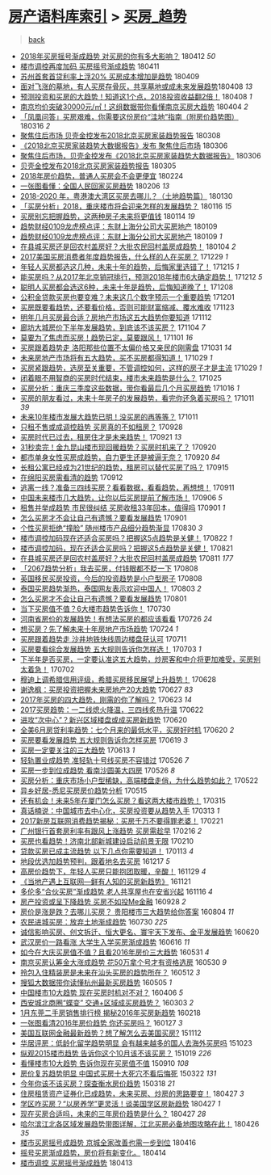 [房产语料库索引](../../README.md)  > [买房_趋势](买房_趋势.md)
====
> [back](../README.md)

- [2018年买房摇号渐成趋势 对买房的你有多大影响？](http://jkwz.applinzi.com/ittc/7091130730623271952.html#2018%E5%B9%B4%E4%B9%B0%E6%88%BF%E6%91%87%E5%8F%B7%E6%B8%90%E6%88%90%E8%B6%8B%E5%8A%BF+%E5%AF%B9%E4%B9%B0%E6%88%BF%E7%9A%84%E4%BD%A0%E6%9C%89%E5%A4%9A%E5%A4%A7%E5%BD%B1%E5%93%8D%EF%BC%9F) 180412 *50* 
- [楼市调控再度加码  买房摇号渐成趋势](http://jkwz.applinzi.com/ittc/7090502548240991243.html#%E6%A5%BC%E5%B8%82%E8%B0%83%E6%8E%A7%E5%86%8D%E5%BA%A6%E5%8A%A0%E7%A0%81++%E4%B9%B0%E6%88%BF%E6%91%87%E5%8F%B7%E6%B8%90%E6%88%90%E8%B6%8B%E5%8A%BF) 180411  
- [苏州首套首贷利率上浮20% 买房成本增加是趋势](http://jkwz.applinzi.com/ittc/7089998644868809734.html#%E8%8B%8F%E5%B7%9E%E9%A6%96%E5%A5%97%E9%A6%96%E8%B4%B7%E5%88%A9%E7%8E%87%E4%B8%8A%E6%B5%AE20%25+%E4%B9%B0%E6%88%BF%E6%88%90%E6%9C%AC%E5%A2%9E%E5%8A%A0%E6%98%AF%E8%B6%8B%E5%8A%BF) 180409  
- [面对飞涨的墓地，有人买房存骨灰，共享墓地或成未来发展趋势​](http://jkwz.applinzi.com/ittc/7089750473764766726.html#%E9%9D%A2%E5%AF%B9%E9%A3%9E%E6%B6%A8%E7%9A%84%E5%A2%93%E5%9C%B0%EF%BC%8C%E6%9C%89%E4%BA%BA%E4%B9%B0%E6%88%BF%E5%AD%98%E9%AA%A8%E7%81%B0%EF%BC%8C%E5%85%B1%E4%BA%AB%E5%A2%93%E5%9C%B0%E6%88%96%E6%88%90%E6%9C%AA%E6%9D%A5%E5%8F%91%E5%B1%95%E8%B6%8B%E5%8A%BF%E2%80%8B) 180408 *13* 
- [预测投资和买房的大趋势！知道这1个点，2018投资收益翻2倍！](http://jkwz.applinzi.com/ittc/7089556448600392721.html#%E9%A2%84%E6%B5%8B%E6%8A%95%E8%B5%84%E5%92%8C%E4%B9%B0%E6%88%BF%E7%9A%84%E5%A4%A7%E8%B6%8B%E5%8A%BF%EF%BC%81%E7%9F%A5%E9%81%93%E8%BF%991%E4%B8%AA%E7%82%B9%EF%BC%8C2018%E6%8A%95%E8%B5%84%E6%94%B6%E7%9B%8A%E7%BF%BB2%E5%80%8D%EF%BC%81) 180408 *1* 
- [南京均价突破30000元/㎡！这组数据带你看懂南京买房大趋势](http://jkwz.applinzi.com/ittc/7088124303432483857.html#%E5%8D%97%E4%BA%AC%E5%9D%87%E4%BB%B7%E7%AA%81%E7%A0%B430000%E5%85%83%2F%E3%8E%A1%EF%BC%81%E8%BF%99%E7%BB%84%E6%95%B0%E6%8D%AE%E5%B8%A6%E4%BD%A0%E7%9C%8B%E6%87%82%E5%8D%97%E4%BA%AC%E4%B9%B0%E6%88%BF%E5%A4%A7%E8%B6%8B%E5%8A%BF) 180404 *2* 
- [「凤凰问答」买房艰难，你需要这份房价“洼地”指南（附房价趋势图）](http://jkwz.applinzi.com/ittc/7081155987409208336.html#%E3%80%8C%E5%87%A4%E5%87%B0%E9%97%AE%E7%AD%94%E3%80%8D%E4%B9%B0%E6%88%BF%E8%89%B0%E9%9A%BE%EF%BC%8C%E4%BD%A0%E9%9C%80%E8%A6%81%E8%BF%99%E4%BB%BD%E6%88%BF%E4%BB%B7%E2%80%9C%E6%B4%BC%E5%9C%B0%E2%80%9D%E6%8C%87%E5%8D%97%EF%BC%88%E9%99%84%E6%88%BF%E4%BB%B7%E8%B6%8B%E5%8A%BF%E5%9B%BE%EF%BC%89) 180316 *2* 
- [聚焦住后市场 贝壳金控发布2018北京买房家装趋势报告](http://jkwz.applinzi.com/ittc/7078164174960329735.html#%E8%81%9A%E7%84%A6%E4%BD%8F%E5%90%8E%E5%B8%82%E5%9C%BA+%E8%B4%9D%E5%A3%B3%E9%87%91%E6%8E%A7%E5%8F%91%E5%B8%832018%E5%8C%97%E4%BA%AC%E4%B9%B0%E6%88%BF%E5%AE%B6%E8%A3%85%E8%B6%8B%E5%8A%BF%E6%8A%A5%E5%91%8A) 180308  
- [《2018北京买房家装趋势大数据报告》发布 聚焦住后市场](http://jkwz.applinzi.com/ittc/7077419083631166474.html#%E3%80%8A2018%E5%8C%97%E4%BA%AC%E4%B9%B0%E6%88%BF%E5%AE%B6%E8%A3%85%E8%B6%8B%E5%8A%BF%E5%A4%A7%E6%95%B0%E6%8D%AE%E6%8A%A5%E5%91%8A%E3%80%8B%E5%8F%91%E5%B8%83+%E8%81%9A%E7%84%A6%E4%BD%8F%E5%90%8E%E5%B8%82%E5%9C%BA) 180306  
- [聚焦住后市场，贝壳金控发布《2018北京买房家装趋势大数据报告》](http://jkwz.applinzi.com/ittc/7077337062489719818.html#%E8%81%9A%E7%84%A6%E4%BD%8F%E5%90%8E%E5%B8%82%E5%9C%BA%EF%BC%8C%E8%B4%9D%E5%A3%B3%E9%87%91%E6%8E%A7%E5%8F%91%E5%B8%83%E3%80%8A2018%E5%8C%97%E4%BA%AC%E4%B9%B0%E6%88%BF%E5%AE%B6%E8%A3%85%E8%B6%8B%E5%8A%BF%E5%A4%A7%E6%95%B0%E6%8D%AE%E6%8A%A5%E5%91%8A%E3%80%8B) 180306  
- [贝壳金控发布2018北京买房家装趋势报告](http://jkwz.applinzi.com/ittc/7077084030581605386.html#%E8%B4%9D%E5%A3%B3%E9%87%91%E6%8E%A7%E5%8F%91%E5%B8%832018%E5%8C%97%E4%BA%AC%E4%B9%B0%E6%88%BF%E5%AE%B6%E8%A3%85%E8%B6%8B%E5%8A%BF%E6%8A%A5%E5%91%8A) 180305  
- [2018年房价趋势，普通人买房会不会更便宜](http://jkwz.applinzi.com/ittc/7073731609201476619.html#2018%E5%B9%B4%E6%88%BF%E4%BB%B7%E8%B6%8B%E5%8A%BF%EF%BC%8C%E6%99%AE%E9%80%9A%E4%BA%BA%E4%B9%B0%E6%88%BF%E4%BC%9A%E4%B8%8D%E4%BC%9A%E6%9B%B4%E4%BE%BF%E5%AE%9C) 180224  
- [一张图看懂：全国人民回家买房趋势](http://jkwz.applinzi.com/ittc/7067029088768623632.html#%E4%B8%80%E5%BC%A0%E5%9B%BE%E7%9C%8B%E6%87%82%EF%BC%9A%E5%85%A8%E5%9B%BD%E4%BA%BA%E6%B0%91%E5%9B%9E%E5%AE%B6%E4%B9%B0%E6%88%BF%E8%B6%8B%E5%8A%BF) 180206 *13* 
- [2018-2020 年，粤港澳大湾区买房去哪儿？（土地趋势篇）](http://jkwz.applinzi.com/ittc/7064404705394820103.html#2018-2020+%E5%B9%B4%EF%BC%8C%E7%B2%A4%E6%B8%AF%E6%BE%B3%E5%A4%A7%E6%B9%BE%E5%8C%BA%E4%B9%B0%E6%88%BF%E5%8E%BB%E5%93%AA%E5%84%BF%EF%BC%9F%EF%BC%88%E5%9C%9F%E5%9C%B0%E8%B6%8B%E5%8A%BF%E7%AF%87%EF%BC%89) 180130  
- [「买房分析」2018，重庆楼市将会迎来怎样的发展趋势？](http://jkwz.applinzi.com/ittc/7059211251484197905.html#%E3%80%8C%E4%B9%B0%E6%88%BF%E5%88%86%E6%9E%90%E3%80%8D2018%EF%BC%8C%E9%87%8D%E5%BA%86%E6%A5%BC%E5%B8%82%E5%B0%86%E4%BC%9A%E8%BF%8E%E6%9D%A5%E6%80%8E%E6%A0%B7%E7%9A%84%E5%8F%91%E5%B1%95%E8%B6%8B%E5%8A%BF%EF%BC%9F) 180116 *15* 
- [买房别忘把握趋势，这两种房子未来将更值钱](http://jkwz.applinzi.com/ittc/7058564556589106186.html#%E4%B9%B0%E6%88%BF%E5%88%AB%E5%BF%98%E6%8A%8A%E6%8F%A1%E8%B6%8B%E5%8A%BF%EF%BC%8C%E8%BF%99%E4%B8%A4%E7%A7%8D%E6%88%BF%E5%AD%90%E6%9C%AA%E6%9D%A5%E5%B0%86%E6%9B%B4%E5%80%BC%E9%92%B1) 180114 *19* 
- [趋势财经0109龙虎榜点评：东财上海分公司大买房地产](http://jkwz.applinzi.com/ittc/7056654687988614155.html#%E8%B6%8B%E5%8A%BF%E8%B4%A2%E7%BB%8F0109%E9%BE%99%E8%99%8E%E6%A6%9C%E7%82%B9%E8%AF%84%EF%BC%9A%E4%B8%9C%E8%B4%A2%E4%B8%8A%E6%B5%B7%E5%88%86%E5%85%AC%E5%8F%B8%E5%A4%A7%E4%B9%B0%E6%88%BF%E5%9C%B0%E4%BA%A7) 180109  
- [趋势财经0109龙虎榜点评：东财上海分公司大买房地产](http://jkwz.applinzi.com/ittc/7056642552617239563.html#%E8%B6%8B%E5%8A%BF%E8%B4%A2%E7%BB%8F0109%E9%BE%99%E8%99%8E%E6%A6%9C%E7%82%B9%E8%AF%84%EF%BC%9A%E4%B8%9C%E8%B4%A2%E4%B8%8A%E6%B5%B7%E5%88%86%E5%85%AC%E5%8F%B8%E5%A4%A7%E4%B9%B0%E6%88%BF%E5%9C%B0%E4%BA%A7) 180109 *1* 
- [在县城买房还是回农村盖房好？大批农民回村盖房成趋势！](http://jkwz.applinzi.com/ittc/7054738170329957383.html#%E5%9C%A8%E5%8E%BF%E5%9F%8E%E4%B9%B0%E6%88%BF%E8%BF%98%E6%98%AF%E5%9B%9E%E5%86%9C%E6%9D%91%E7%9B%96%E6%88%BF%E5%A5%BD%EF%BC%9F%E5%A4%A7%E6%89%B9%E5%86%9C%E6%B0%91%E5%9B%9E%E6%9D%91%E7%9B%96%E6%88%BF%E6%88%90%E8%B6%8B%E5%8A%BF%EF%BC%81) 180104 *2* 
- [2017美国买房消费者年度趋势报告，什么样的人在买房？](http://jkwz.applinzi.com/ittc/7052520755995083792.html#2017%E7%BE%8E%E5%9B%BD%E4%B9%B0%E6%88%BF%E6%B6%88%E8%B4%B9%E8%80%85%E5%B9%B4%E5%BA%A6%E8%B6%8B%E5%8A%BF%E6%8A%A5%E5%91%8A%EF%BC%8C%E4%BB%80%E4%B9%88%E6%A0%B7%E7%9A%84%E4%BA%BA%E5%9C%A8%E4%B9%B0%E6%88%BF%EF%BC%9F) 171229 *1* 
- [年轻人买房都选这几种，未来十年的趋势，后悔家里选错了！](http://jkwz.applinzi.com/ittc/7047337444767171601.html#%E5%B9%B4%E8%BD%BB%E4%BA%BA%E4%B9%B0%E6%88%BF%E9%83%BD%E9%80%89%E8%BF%99%E5%87%A0%E7%A7%8D%EF%BC%8C%E6%9C%AA%E6%9D%A5%E5%8D%81%E5%B9%B4%E7%9A%84%E8%B6%8B%E5%8A%BF%EF%BC%8C%E5%90%8E%E6%82%94%E5%AE%B6%E9%87%8C%E9%80%89%E9%94%99%E4%BA%86%EF%BC%81) 171215 *1* 
- [能买房吗？从2017年北京销冠排行，预测2018年楼市6大确定趋势！](http://jkwz.applinzi.com/ittc/7046164802483782673.html#%E8%83%BD%E4%B9%B0%E6%88%BF%E5%90%97%EF%BC%9F%E4%BB%8E2017%E5%B9%B4%E5%8C%97%E4%BA%AC%E9%94%80%E5%86%A0%E6%8E%92%E8%A1%8C%EF%BC%8C%E9%A2%84%E6%B5%8B2018%E5%B9%B4%E6%A5%BC%E5%B8%826%E5%A4%A7%E7%A1%AE%E5%AE%9A%E8%B6%8B%E5%8A%BF%EF%BC%81) 171212 *5* 
- [聪明人买房都会选这6种，未来十年是趋势，后悔知道晚了！](http://jkwz.applinzi.com/ittc/7044775381784069136.html#%E8%81%AA%E6%98%8E%E4%BA%BA%E4%B9%B0%E6%88%BF%E9%83%BD%E4%BC%9A%E9%80%89%E8%BF%996%E7%A7%8D%EF%BC%8C%E6%9C%AA%E6%9D%A5%E5%8D%81%E5%B9%B4%E6%98%AF%E8%B6%8B%E5%8A%BF%EF%BC%8C%E5%90%8E%E6%82%94%E7%9F%A5%E9%81%93%E6%99%9A%E4%BA%86%EF%BC%81) 171208  
- [公积金贷款买房也要变难？未来这几个数字预示一个重要趋势](http://jkwz.applinzi.com/ittc/7042125072729375761.html#%E5%85%AC%E7%A7%AF%E9%87%91%E8%B4%B7%E6%AC%BE%E4%B9%B0%E6%88%BF%E4%B9%9F%E8%A6%81%E5%8F%98%E9%9A%BE%EF%BC%9F%E6%9C%AA%E6%9D%A5%E8%BF%99%E5%87%A0%E4%B8%AA%E6%95%B0%E5%AD%97%E9%A2%84%E7%A4%BA%E4%B8%80%E4%B8%AA%E9%87%8D%E8%A6%81%E8%B6%8B%E5%8A%BF) 171201  
- [买房既要看趋势，还要看价格，否则可能财富缩减、覆水难收](http://jkwz.applinzi.com/ittc/7039172663098999825.html#%E4%B9%B0%E6%88%BF%E6%97%A2%E8%A6%81%E7%9C%8B%E8%B6%8B%E5%8A%BF%EF%BC%8C%E8%BF%98%E8%A6%81%E7%9C%8B%E4%BB%B7%E6%A0%BC%EF%BC%8C%E5%90%A6%E5%88%99%E5%8F%AF%E8%83%BD%E8%B4%A2%E5%AF%8C%E7%BC%A9%E5%87%8F%E3%80%81%E8%A6%86%E6%B0%B4%E9%9A%BE%E6%94%B6) 171123  
- [明年几月买房最合适？房地产市场这五大趋势你要知道](http://jkwz.applinzi.com/ittc/7035004493538788369.html#%E6%98%8E%E5%B9%B4%E5%87%A0%E6%9C%88%E4%B9%B0%E6%88%BF%E6%9C%80%E5%90%88%E9%80%82%EF%BC%9F%E6%88%BF%E5%9C%B0%E4%BA%A7%E5%B8%82%E5%9C%BA%E8%BF%99%E4%BA%94%E5%A4%A7%E8%B6%8B%E5%8A%BF%E4%BD%A0%E8%A6%81%E7%9F%A5%E9%81%93) 171112  
- [廊坊大城房价下半年发展趋势，到底该不该买房？](http://jkwz.applinzi.com/ittc/7032219348364690449.html#%E5%BB%8A%E5%9D%8A%E5%A4%A7%E5%9F%8E%E6%88%BF%E4%BB%B7%E4%B8%8B%E5%8D%8A%E5%B9%B4%E5%8F%91%E5%B1%95%E8%B6%8B%E5%8A%BF%EF%BC%8C%E5%88%B0%E5%BA%95%E8%AF%A5%E4%B8%8D%E8%AF%A5%E4%B9%B0%E6%88%BF%EF%BC%9F) 171104 *7* 
- [莫要为了焦虑而买房！趋势已定，莫要跟风！](http://jkwz.applinzi.com/ittc/7030989899384243216.html#%E8%8E%AB%E8%A6%81%E4%B8%BA%E4%BA%86%E7%84%A6%E8%99%91%E8%80%8C%E4%B9%B0%E6%88%BF%EF%BC%81%E8%B6%8B%E5%8A%BF%E5%B7%B2%E5%AE%9A%EF%BC%8C%E8%8E%AB%E8%A6%81%E8%B7%9F%E9%A3%8E%EF%BC%81) 171101 *16* 
- [买房跟着趋势走 洛阳那些位置不太偏价格又亲民的刚需盘](http://jkwz.applinzi.com/ittc/7030660266931520529.html#%E4%B9%B0%E6%88%BF%E8%B7%9F%E7%9D%80%E8%B6%8B%E5%8A%BF%E8%B5%B0+%E6%B4%9B%E9%98%B3%E9%82%A3%E4%BA%9B%E4%BD%8D%E7%BD%AE%E4%B8%8D%E5%A4%AA%E5%81%8F%E4%BB%B7%E6%A0%BC%E5%8F%88%E4%BA%B2%E6%B0%91%E7%9A%84%E5%88%9A%E9%9C%80%E7%9B%98) 171031 *14* 
- [未来房地产市场将有五大趋势，买不买房都得知道！](http://jkwz.applinzi.com/ittc/7029973848777294865.html#%E6%9C%AA%E6%9D%A5%E6%88%BF%E5%9C%B0%E4%BA%A7%E5%B8%82%E5%9C%BA%E5%B0%86%E6%9C%89%E4%BA%94%E5%A4%A7%E8%B6%8B%E5%8A%BF%EF%BC%8C%E4%B9%B0%E4%B8%8D%E4%B9%B0%E6%88%BF%E9%83%BD%E5%BE%97%E7%9F%A5%E9%81%93%EF%BC%81) 171029 *1* 
- [买房紧跟趋势，选房至关重要，不管调控如何，这样的房子才是主流](http://jkwz.applinzi.com/ittc/7029429538084357136.html#%E4%B9%B0%E6%88%BF%E7%B4%A7%E8%B7%9F%E8%B6%8B%E5%8A%BF%EF%BC%8C%E9%80%89%E6%88%BF%E8%87%B3%E5%85%B3%E9%87%8D%E8%A6%81%EF%BC%8C%E4%B8%8D%E7%AE%A1%E8%B0%83%E6%8E%A7%E5%A6%82%E4%BD%95%EF%BC%8C%E8%BF%99%E6%A0%B7%E7%9A%84%E6%88%BF%E5%AD%90%E6%89%8D%E6%98%AF%E4%B8%BB%E6%B5%81) 171029 *1* 
- [闭着眼不用智商的买房时代结束，楼市未来趋势是什么？](http://jkwz.applinzi.com/ittc/7028333839926166544.html#%E9%97%AD%E7%9D%80%E7%9C%BC%E4%B8%8D%E7%94%A8%E6%99%BA%E5%95%86%E7%9A%84%E4%B9%B0%E6%88%BF%E6%97%B6%E4%BB%A3%E7%BB%93%E6%9D%9F%EF%BC%8C%E6%A5%BC%E5%B8%82%E6%9C%AA%E6%9D%A5%E8%B6%8B%E5%8A%BF%E6%98%AF%E4%BB%80%E4%B9%88%EF%BC%9F) 171025  
- [买房分析：重庆三季度这些数据，带你看最后几个月买房趋势](http://jkwz.applinzi.com/ittc/7025066251322393616.html#%E4%B9%B0%E6%88%BF%E5%88%86%E6%9E%90%EF%BC%9A%E9%87%8D%E5%BA%86%E4%B8%89%E5%AD%A3%E5%BA%A6%E8%BF%99%E4%BA%9B%E6%95%B0%E6%8D%AE%EF%BC%8C%E5%B8%A6%E4%BD%A0%E7%9C%8B%E6%9C%80%E5%90%8E%E5%87%A0%E4%B8%AA%E6%9C%88%E4%B9%B0%E6%88%BF%E8%B6%8B%E5%8A%BF) 171016 *1* 
- [买房的朋友看过，未来十年房子的发展趋势，看完你还急着买房吗？](http://jkwz.applinzi.com/ittc/7023288386373288977.html#%E4%B9%B0%E6%88%BF%E7%9A%84%E6%9C%8B%E5%8F%8B%E7%9C%8B%E8%BF%87%EF%BC%8C%E6%9C%AA%E6%9D%A5%E5%8D%81%E5%B9%B4%E6%88%BF%E5%AD%90%E7%9A%84%E5%8F%91%E5%B1%95%E8%B6%8B%E5%8A%BF%EF%BC%8C%E7%9C%8B%E5%AE%8C%E4%BD%A0%E8%BF%98%E6%80%A5%E7%9D%80%E4%B9%B0%E6%88%BF%E5%90%97%EF%BC%9F) 171011 *39* 
- [未来10年楼市发展大趋势已明！没买房的再等等？](http://jkwz.applinzi.com/ittc/7023115743376442384.html#%E6%9C%AA%E6%9D%A510%E5%B9%B4%E6%A5%BC%E5%B8%82%E5%8F%91%E5%B1%95%E5%A4%A7%E8%B6%8B%E5%8A%BF%E5%B7%B2%E6%98%8E%EF%BC%81%E6%B2%A1%E4%B9%B0%E6%88%BF%E7%9A%84%E5%86%8D%E7%AD%89%E7%AD%89%EF%BC%9F) 171011  
- [只租不售或成调控趋势 买房真的不如租房？](http://jkwz.applinzi.com/ittc/7018312875297473552.html#%E5%8F%AA%E7%A7%9F%E4%B8%8D%E5%94%AE%E6%88%96%E6%88%90%E8%B0%83%E6%8E%A7%E8%B6%8B%E5%8A%BF+%E4%B9%B0%E6%88%BF%E7%9C%9F%E7%9A%84%E4%B8%8D%E5%A6%82%E7%A7%9F%E6%88%BF%EF%BC%9F) 170928  
- [买房时代已过去，租房住才是未来趋势！](http://jkwz.applinzi.com/ittc/7015676184673911824.html#%E4%B9%B0%E6%88%BF%E6%97%B6%E4%BB%A3%E5%B7%B2%E8%BF%87%E5%8E%BB%EF%BC%8C%E7%A7%9F%E6%88%BF%E4%BD%8F%E6%89%8D%E6%98%AF%E6%9C%AA%E6%9D%A5%E8%B6%8B%E5%8A%BF%EF%BC%81) 170921 *13* 
- [31秒卖完！金九昆山楼市现回暖趋势？买房时机来了？](http://jkwz.applinzi.com/ittc/7015487469208994833.html#31%E7%A7%92%E5%8D%96%E5%AE%8C%EF%BC%81%E9%87%91%E4%B9%9D%E6%98%86%E5%B1%B1%E6%A5%BC%E5%B8%82%E7%8E%B0%E5%9B%9E%E6%9A%96%E8%B6%8B%E5%8A%BF%EF%BC%9F%E4%B9%B0%E6%88%BF%E6%97%B6%E6%9C%BA%E6%9D%A5%E4%BA%86%EF%BC%9F) 170920  
- [都市单身女性买房成趋势，自力更生还是被逼无奈？](http://jkwz.applinzi.com/ittc/7015401501806298128.html#%E9%83%BD%E5%B8%82%E5%8D%95%E8%BA%AB%E5%A5%B3%E6%80%A7%E4%B9%B0%E6%88%BF%E6%88%90%E8%B6%8B%E5%8A%BF%EF%BC%8C%E8%87%AA%E5%8A%9B%E6%9B%B4%E7%94%9F%E8%BF%98%E6%98%AF%E8%A2%AB%E9%80%BC%E6%97%A0%E5%A5%88%EF%BC%9F) 170920 *84* 
- [长租公寓已经成为21世纪的趋势，租房可以替代买房了吗？](http://jkwz.applinzi.com/ittc/7013400255050286097.html#%E9%95%BF%E7%A7%9F%E5%85%AC%E5%AF%93%E5%B7%B2%E7%BB%8F%E6%88%90%E4%B8%BA21%E4%B8%96%E7%BA%AA%E7%9A%84%E8%B6%8B%E5%8A%BF%EF%BC%8C%E7%A7%9F%E6%88%BF%E5%8F%AF%E4%BB%A5%E6%9B%BF%E4%BB%A3%E4%B9%B0%E6%88%BF%E4%BA%86%E5%90%97%EF%BC%9F) 170915  
- [在绵阳买房需看清的趋势](http://jkwz.applinzi.com/ittc/7012478009746129680.html#%E5%9C%A8%E7%BB%B5%E9%98%B3%E4%B9%B0%E6%88%BF%E9%9C%80%E7%9C%8B%E6%B8%85%E7%9A%84%E8%B6%8B%E5%8A%BF) 170912  
- [逃离一线？准备三四线买房？看看数据，看看趋势，再想想！](http://jkwz.applinzi.com/ittc/7012037787312981009.html#%E9%80%83%E7%A6%BB%E4%B8%80%E7%BA%BF%EF%BC%9F%E5%87%86%E5%A4%87%E4%B8%89%E5%9B%9B%E7%BA%BF%E4%B9%B0%E6%88%BF%EF%BC%9F%E7%9C%8B%E7%9C%8B%E6%95%B0%E6%8D%AE%EF%BC%8C%E7%9C%8B%E7%9C%8B%E8%B6%8B%E5%8A%BF%EF%BC%8C%E5%86%8D%E6%83%B3%E6%83%B3%EF%BC%81) 170911  
- [中国未来楼市几大趋势，让你以后买房提前了解市场！](http://jkwz.applinzi.com/ittc/7010154348070568976.html#%E4%B8%AD%E5%9B%BD%E6%9C%AA%E6%9D%A5%E6%A5%BC%E5%B8%82%E5%87%A0%E5%A4%A7%E8%B6%8B%E5%8A%BF%EF%BC%8C%E8%AE%A9%E4%BD%A0%E4%BB%A5%E5%90%8E%E4%B9%B0%E6%88%BF%E6%8F%90%E5%89%8D%E4%BA%86%E8%A7%A3%E5%B8%82%E5%9C%BA%EF%BC%81) 170906 *5* 
- [租售并举成趋势 市民很纠结 买房收租33年回本，值得吗](http://jkwz.applinzi.com/ittc/7008273305675760656.html#%E7%A7%9F%E5%94%AE%E5%B9%B6%E4%B8%BE%E6%88%90%E8%B6%8B%E5%8A%BF+%E5%B8%82%E6%B0%91%E5%BE%88%E7%BA%A0%E7%BB%93+%E4%B9%B0%E6%88%BF%E6%94%B6%E7%A7%9F33%E5%B9%B4%E5%9B%9E%E6%9C%AC%EF%BC%8C%E5%80%BC%E5%BE%97%E5%90%97) 170901 *1* 
- [怎么买房才不会让自己有遗憾？要看发展趋势](http://jkwz.applinzi.com/ittc/7008121598752850961.html#%E6%80%8E%E4%B9%88%E4%B9%B0%E6%88%BF%E6%89%8D%E4%B8%8D%E4%BC%9A%E8%AE%A9%E8%87%AA%E5%B7%B1%E6%9C%89%E9%81%97%E6%86%BE%EF%BC%9F%E8%A6%81%E7%9C%8B%E5%8F%91%E5%B1%95%E8%B6%8B%E5%8A%BF) 170901  
- [个性买房拒绝“撞脸” 随州楼市产品细分趋势渐显](http://jkwz.applinzi.com/ittc/7007617920518325265.html#%E4%B8%AA%E6%80%A7%E4%B9%B0%E6%88%BF%E6%8B%92%E7%BB%9D%E2%80%9C%E6%92%9E%E8%84%B8%E2%80%9D+%E9%9A%8F%E5%B7%9E%E6%A5%BC%E5%B8%82%E4%BA%A7%E5%93%81%E7%BB%86%E5%88%86%E8%B6%8B%E5%8A%BF%E6%B8%90%E6%98%BE) 170830 *3* 
- [楼市调控加码现在还适合买房吗？把握这5点趋势是关健！](http://jkwz.applinzi.com/ittc/7004588724288226321.html#%E6%A5%BC%E5%B8%82%E8%B0%83%E6%8E%A7%E5%8A%A0%E7%A0%81%E7%8E%B0%E5%9C%A8%E8%BF%98%E9%80%82%E5%90%88%E4%B9%B0%E6%88%BF%E5%90%97%EF%BC%9F%E6%8A%8A%E6%8F%A1%E8%BF%995%E7%82%B9%E8%B6%8B%E5%8A%BF%E6%98%AF%E5%85%B3%E5%81%A5%EF%BC%81) 170822 *1* 
- [楼市调控加码，现在还适合买房吗？把握这5点趋势是关健！](http://jkwz.applinzi.com/ittc/7004185843160581136.html#%E6%A5%BC%E5%B8%82%E8%B0%83%E6%8E%A7%E5%8A%A0%E7%A0%81%EF%BC%8C%E7%8E%B0%E5%9C%A8%E8%BF%98%E9%80%82%E5%90%88%E4%B9%B0%E6%88%BF%E5%90%97%EF%BC%9F%E6%8A%8A%E6%8F%A1%E8%BF%995%E7%82%B9%E8%B6%8B%E5%8A%BF%E6%98%AF%E5%85%B3%E5%81%A5%EF%BC%81) 170821  
- [在县城买房还是回农村盖房好？大批农民回村盖房成趋势](http://jkwz.applinzi.com/ittc/7000598770285544465.html#%E5%9C%A8%E5%8E%BF%E5%9F%8E%E4%B9%B0%E6%88%BF%E8%BF%98%E6%98%AF%E5%9B%9E%E5%86%9C%E6%9D%91%E7%9B%96%E6%88%BF%E5%A5%BD%EF%BC%9F%E5%A4%A7%E6%89%B9%E5%86%9C%E6%B0%91%E5%9B%9E%E6%9D%91%E7%9B%96%E6%88%BF%E6%88%90%E8%B6%8B%E5%8A%BF) 170811 *177* 
- [「2067趋势分析」我去买房，付钱眼都不眨一下](http://jkwz.applinzi.com/ittc/6999419871132386320.html#%E3%80%8C2067%E8%B6%8B%E5%8A%BF%E5%88%86%E6%9E%90%E3%80%8D%E6%88%91%E5%8E%BB%E4%B9%B0%E6%88%BF%EF%BC%8C%E4%BB%98%E9%92%B1%E7%9C%BC%E9%83%BD%E4%B8%8D%E7%9C%A8%E4%B8%80%E4%B8%8B) 170808  
- [英国移民买房投资，今后的投资趋势是小户型房子](http://jkwz.applinzi.com/ittc/6999372214661809168.html#%E8%8B%B1%E5%9B%BD%E7%A7%BB%E6%B0%91%E4%B9%B0%E6%88%BF%E6%8A%95%E8%B5%84%EF%BC%8C%E4%BB%8A%E5%90%8E%E7%9A%84%E6%8A%95%E8%B5%84%E8%B6%8B%E5%8A%BF%E6%98%AF%E5%B0%8F%E6%88%B7%E5%9E%8B%E6%88%BF%E5%AD%90) 170808  
- [泰国买房趋势渐热，泰国网友表示欢迎中国人！](http://jkwz.applinzi.com/ittc/6997516206373078033.html#%E6%B3%B0%E5%9B%BD%E4%B9%B0%E6%88%BF%E8%B6%8B%E5%8A%BF%E6%B8%90%E7%83%AD%EF%BC%8C%E6%B3%B0%E5%9B%BD%E7%BD%91%E5%8F%8B%E8%A1%A8%E7%A4%BA%E6%AC%A2%E8%BF%8E%E4%B8%AD%E5%9B%BD%E4%BA%BA%EF%BC%81) 170803 *2* 
- [怎么买房才不会让自己有遗憾？要看发展趋势](http://jkwz.applinzi.com/ittc/6996751118989001745.html#%E6%80%8E%E4%B9%88%E4%B9%B0%E6%88%BF%E6%89%8D%E4%B8%8D%E4%BC%9A%E8%AE%A9%E8%87%AA%E5%B7%B1%E6%9C%89%E9%81%97%E6%86%BE%EF%BC%9F%E8%A6%81%E7%9C%8B%E5%8F%91%E5%B1%95%E8%B6%8B%E5%8A%BF) 170801  
- [当下买房值不值？6大楼市趋势告诉你！](http://jkwz.applinzi.com/ittc/6996152278552413200.html#%E5%BD%93%E4%B8%8B%E4%B9%B0%E6%88%BF%E5%80%BC%E4%B8%8D%E5%80%BC%EF%BC%9F6%E5%A4%A7%E6%A5%BC%E5%B8%82%E8%B6%8B%E5%8A%BF%E5%91%8A%E8%AF%89%E4%BD%A0%EF%BC%81) 170730  
- [河南省房价的发展趋势！有想法买房的都应该看看](http://jkwz.applinzi.com/ittc/6994569409912636433.html#%E6%B2%B3%E5%8D%97%E7%9C%81%E6%88%BF%E4%BB%B7%E7%9A%84%E5%8F%91%E5%B1%95%E8%B6%8B%E5%8A%BF%EF%BC%81%E6%9C%89%E6%83%B3%E6%B3%95%E4%B9%B0%E6%88%BF%E7%9A%84%E9%83%BD%E5%BA%94%E8%AF%A5%E7%9C%8B%E7%9C%8B) 170726 *24* 
- [想买房？先了解未来十年房地产市场趋势](http://jkwz.applinzi.com/ittc/6993872449392083984.html#%E6%83%B3%E4%B9%B0%E6%88%BF%EF%BC%9F%E5%85%88%E4%BA%86%E8%A7%A3%E6%9C%AA%E6%9D%A5%E5%8D%81%E5%B9%B4%E6%88%BF%E5%9C%B0%E4%BA%A7%E5%B8%82%E5%9C%BA%E8%B6%8B%E5%8A%BF) 170724 *1* 
- [买房跟着趋势走 沙井地铁快线周边楼盘获认可](http://jkwz.applinzi.com/ittc/6989140994673886225.html#%E4%B9%B0%E6%88%BF%E8%B7%9F%E7%9D%80%E8%B6%8B%E5%8A%BF%E8%B5%B0+%E6%B2%99%E4%BA%95%E5%9C%B0%E9%93%81%E5%BF%AB%E7%BA%BF%E5%91%A8%E8%BE%B9%E6%A5%BC%E7%9B%98%E8%8E%B7%E8%AE%A4%E5%8F%AF) 170711  
- [买房要看综合发展趋势 五大规则告诉你怎样选！](http://jkwz.applinzi.com/ittc/6985856069807899652.html#%E4%B9%B0%E6%88%BF%E8%A6%81%E7%9C%8B%E7%BB%BC%E5%90%88%E5%8F%91%E5%B1%95%E8%B6%8B%E5%8A%BF+%E4%BA%94%E5%A4%A7%E8%A7%84%E5%88%99%E5%91%8A%E8%AF%89%E4%BD%A0%E6%80%8E%E6%A0%B7%E9%80%89%EF%BC%81) 170703 *1* 
- [下半年是否买房，一定要认准这五大趋势，炒房客和中介将更加难受，买房别太着急！](http://jkwz.applinzi.com/ittc/6985715388154119172.html#%E4%B8%8B%E5%8D%8A%E5%B9%B4%E6%98%AF%E5%90%A6%E4%B9%B0%E6%88%BF%EF%BC%8C%E4%B8%80%E5%AE%9A%E8%A6%81%E8%AE%A4%E5%87%86%E8%BF%99%E4%BA%94%E5%A4%A7%E8%B6%8B%E5%8A%BF%EF%BC%8C%E7%82%92%E6%88%BF%E5%AE%A2%E5%92%8C%E4%B8%AD%E4%BB%8B%E5%B0%86%E6%9B%B4%E5%8A%A0%E9%9A%BE%E5%8F%97%EF%BC%8C%E4%B9%B0%E6%88%BF%E5%88%AB%E5%A4%AA%E7%9D%80%E6%80%A5%EF%BC%81) 170702  
- [穆迪上调希腊信用评级，希腊买房移民展望上升趋势！](http://jkwz.applinzi.com/ittc/6984278655545902085.html#%E7%A9%86%E8%BF%AA%E4%B8%8A%E8%B0%83%E5%B8%8C%E8%85%8A%E4%BF%A1%E7%94%A8%E8%AF%84%E7%BA%A7%EF%BC%8C%E5%B8%8C%E8%85%8A%E4%B9%B0%E6%88%BF%E7%A7%BB%E6%B0%91%E5%B1%95%E6%9C%9B%E4%B8%8A%E5%8D%87%E8%B6%8B%E5%8A%BF%EF%BC%81) 170628  
- [谢逸枫：买房投资把握未来房地产20大趋势](http://jkwz.applinzi.com/ittc/6983974406307972100.html#%E8%B0%A2%E9%80%B8%E6%9E%AB%EF%BC%9A%E4%B9%B0%E6%88%BF%E6%8A%95%E8%B5%84%E6%8A%8A%E6%8F%A1%E6%9C%AA%E6%9D%A5%E6%88%BF%E5%9C%B0%E4%BA%A720%E5%A4%A7%E8%B6%8B%E5%8A%BF) 170627 *83* 
- [2017年买房的四大趋势，刚需的你了解吗？](http://jkwz.applinzi.com/ittc/6982373632197002244.html#2017%E5%B9%B4%E4%B9%B0%E6%88%BF%E7%9A%84%E5%9B%9B%E5%A4%A7%E8%B6%8B%E5%8A%BF%EF%BC%8C%E5%88%9A%E9%9C%80%E7%9A%84%E4%BD%A0%E4%BA%86%E8%A7%A3%E5%90%97%EF%BC%9F) 170623 *14* 
- [2017买房趋势：一二线熄火降温，三四线炙热升温](http://jkwz.applinzi.com/ittc/6981947801742083076.html#2017%E4%B9%B0%E6%88%BF%E8%B6%8B%E5%8A%BF%EF%BC%9A%E4%B8%80%E4%BA%8C%E7%BA%BF%E7%86%84%E7%81%AB%E9%99%8D%E6%B8%A9%EF%BC%8C%E4%B8%89%E5%9B%9B%E7%BA%BF%E7%82%99%E7%83%AD%E5%8D%87%E6%B8%A9) 170622  
- [进攻“次中心”？新兴区域楼盘或成买房新趋势](http://jkwz.applinzi.com/ittc/6981295621364253701.html#%E8%BF%9B%E6%94%BB%E2%80%9C%E6%AC%A1%E4%B8%AD%E5%BF%83%E2%80%9D%EF%BC%9F%E6%96%B0%E5%85%B4%E5%8C%BA%E5%9F%9F%E6%A5%BC%E7%9B%98%E6%88%96%E6%88%90%E4%B9%B0%E6%88%BF%E6%96%B0%E8%B6%8B%E5%8A%BF) 170620  
- [全美6月房贷利率趋势：七个月来的最低水平，买房好时机](http://jkwz.applinzi.com/ittc/6981189965865026565.html#%E5%85%A8%E7%BE%8E6%E6%9C%88%E6%88%BF%E8%B4%B7%E5%88%A9%E7%8E%87%E8%B6%8B%E5%8A%BF%EF%BC%9A%E4%B8%83%E4%B8%AA%E6%9C%88%E6%9D%A5%E7%9A%84%E6%9C%80%E4%BD%8E%E6%B0%B4%E5%B9%B3%EF%BC%8C%E4%B9%B0%E6%88%BF%E5%A5%BD%E6%97%B6%E6%9C%BA) 170620 *2* 
- [买房要看发展趋势 五大规则告诉你怎样买房](http://jkwz.applinzi.com/ittc/6980670499804677125.html#%E4%B9%B0%E6%88%BF%E8%A6%81%E7%9C%8B%E5%8F%91%E5%B1%95%E8%B6%8B%E5%8A%BF+%E4%BA%94%E5%A4%A7%E8%A7%84%E5%88%99%E5%91%8A%E8%AF%89%E4%BD%A0%E6%80%8E%E6%A0%B7%E4%B9%B0%E6%88%BF) 170619 *3* 
- [买房一定要关注的三大趋势](http://jkwz.applinzi.com/ittc/6978561704450327556.html#%E4%B9%B0%E6%88%BF%E4%B8%80%E5%AE%9A%E8%A6%81%E5%85%B3%E6%B3%A8%E7%9A%84%E4%B8%89%E5%A4%A7%E8%B6%8B%E5%8A%BF) 170613 *1* 
- [轻轨置业成趋势 准轻轨十号线买房不容错过](http://jkwz.applinzi.com/ittc/6972006187259151365.html#%E8%BD%BB%E8%BD%A8%E7%BD%AE%E4%B8%9A%E6%88%90%E8%B6%8B%E5%8A%BF+%E5%87%86%E8%BD%BB%E8%BD%A8%E5%8D%81%E5%8F%B7%E7%BA%BF%E4%B9%B0%E6%88%BF%E4%B8%8D%E5%AE%B9%E9%94%99%E8%BF%87) 170526 *7* 
- [买房一步到位成趋势 看南沙圆美大四房](http://jkwz.applinzi.com/ittc/6971979379327370245.html#%E4%B9%B0%E6%88%BF%E4%B8%80%E6%AD%A5%E5%88%B0%E4%BD%8D%E6%88%90%E8%B6%8B%E5%8A%BF+%E7%9C%8B%E5%8D%97%E6%B2%99%E5%9C%86%E7%BE%8E%E5%A4%A7%E5%9B%9B%E6%88%BF) 170526 *8* 
- [买房分析：重庆市场小户型稀缺，高端楼盘走俏，为什么趋势如此？](http://jkwz.applinzi.com/ittc/6970537418301113348.html#%E4%B9%B0%E6%88%BF%E5%88%86%E6%9E%90%EF%BC%9A%E9%87%8D%E5%BA%86%E5%B8%82%E5%9C%BA%E5%B0%8F%E6%88%B7%E5%9E%8B%E7%A8%80%E7%BC%BA%EF%BC%8C%E9%AB%98%E7%AB%AF%E6%A5%BC%E7%9B%98%E8%B5%B0%E4%BF%8F%EF%BC%8C%E4%B8%BA%E4%BB%80%E4%B9%88%E8%B6%8B%E5%8A%BF%E5%A6%82%E6%AD%A4%EF%BC%9F) 170522  
- [异乡好居-悉尼买房房价趋势分析](http://jkwz.applinzi.com/ittc/6967954437690622981.html#%E5%BC%82%E4%B9%A1%E5%A5%BD%E5%B1%85-%E6%82%89%E5%B0%BC%E4%B9%B0%E6%88%BF%E6%88%BF%E4%BB%B7%E8%B6%8B%E5%8A%BF%E5%88%86%E6%9E%90) 170515  
- [还有机会！未来5年在厦门怎么买房？看这两大楼市趋势！](http://jkwz.applinzi.com/ittc/6945276715524948997.html#%E8%BF%98%E6%9C%89%E6%9C%BA%E4%BC%9A%EF%BC%81%E6%9C%AA%E6%9D%A55%E5%B9%B4%E5%9C%A8%E5%8E%A6%E9%97%A8%E6%80%8E%E4%B9%88%E4%B9%B0%E6%88%BF%EF%BC%9F%E7%9C%8B%E8%BF%99%E4%B8%A4%E5%A4%A7%E6%A5%BC%E5%B8%82%E8%B6%8B%E5%8A%BF%EF%BC%81) 170315  
- [真话楠说：中国城市去中心化，买房投资要从趋势入手](http://jkwz.applinzi.com/ittc/6944521254131483653.html#%E7%9C%9F%E8%AF%9D%E6%A5%A0%E8%AF%B4%EF%BC%9A%E4%B8%AD%E5%9B%BD%E5%9F%8E%E5%B8%82%E5%8E%BB%E4%B8%AD%E5%BF%83%E5%8C%96%EF%BC%8C%E4%B9%B0%E6%88%BF%E6%8A%95%E8%B5%84%E8%A6%81%E4%BB%8E%E8%B6%8B%E5%8A%BF%E5%85%A5%E6%89%8B) 170313 *1* 
- [2017新房互联网消费趋势揭秘：买房千万不要得罪老婆！](http://jkwz.applinzi.com/ittc/6937051852167447557.html#2017%E6%96%B0%E6%88%BF%E4%BA%92%E8%81%94%E7%BD%91%E6%B6%88%E8%B4%B9%E8%B6%8B%E5%8A%BF%E6%8F%AD%E7%A7%98%EF%BC%9A%E4%B9%B0%E6%88%BF%E5%8D%83%E4%B8%87%E4%B8%8D%E8%A6%81%E5%BE%97%E7%BD%AA%E8%80%81%E5%A9%86%EF%BC%81) 170221  
- [广州银行首套房利率有跟风上涨趋势 买房需趁早](http://jkwz.applinzi.com/ittc/6935247064735941636.html#%E5%B9%BF%E5%B7%9E%E9%93%B6%E8%A1%8C%E9%A6%96%E5%A5%97%E6%88%BF%E5%88%A9%E7%8E%87%E6%9C%89%E8%B7%9F%E9%A3%8E%E4%B8%8A%E6%B6%A8%E8%B6%8B%E5%8A%BF+%E4%B9%B0%E6%88%BF%E9%9C%80%E8%B6%81%E6%97%A9) 170216 *2* 
- [买房也看趋势！济南北部新城建设启动前景无限](http://jkwz.applinzi.com/ittc/6933049837837878277.html#%E4%B9%B0%E6%88%BF%E4%B9%9F%E7%9C%8B%E8%B6%8B%E5%8A%BF%EF%BC%81%E6%B5%8E%E5%8D%97%E5%8C%97%E9%83%A8%E6%96%B0%E5%9F%8E%E5%BB%BA%E8%AE%BE%E5%90%AF%E5%8A%A8%E5%89%8D%E6%99%AF%E6%97%A0%E9%99%90) 170210  
- [贷款买房已成主流趋势 以下几点你需要知道！](http://jkwz.applinzi.com/ittc/6922684452194223108.html#%E8%B4%B7%E6%AC%BE%E4%B9%B0%E6%88%BF%E5%B7%B2%E6%88%90%E4%B8%BB%E6%B5%81%E8%B6%8B%E5%8A%BF+%E4%BB%A5%E4%B8%8B%E5%87%A0%E7%82%B9%E4%BD%A0%E9%9C%80%E8%A6%81%E7%9F%A5%E9%81%93%EF%BC%81) 170113 *4* 
- [地段优选加趋势预判，跟着地名去买房](http://jkwz.applinzi.com/ittc/6912556106303144965.html#%E5%9C%B0%E6%AE%B5%E4%BC%98%E9%80%89%E5%8A%A0%E8%B6%8B%E5%8A%BF%E9%A2%84%E5%88%A4%EF%BC%8C%E8%B7%9F%E7%9D%80%E5%9C%B0%E5%90%8D%E5%8E%BB%E4%B9%B0%E6%88%BF) 161217 *5* 
- [高房价趋势下，年轻人买房只能抱团取暖，辛酸！](http://jkwz.applinzi.com/ittc/6905827499954406405.html#%E9%AB%98%E6%88%BF%E4%BB%B7%E8%B6%8B%E5%8A%BF%E4%B8%8B%EF%BC%8C%E5%B9%B4%E8%BD%BB%E4%BA%BA%E4%B9%B0%E6%88%BF%E5%8F%AA%E8%83%BD%E6%8A%B1%E5%9B%A2%E5%8F%96%E6%9A%96%EF%BC%8C%E8%BE%9B%E9%85%B8%EF%BC%81) 161129 *4* 
- [《当地产遇上互联网—鲜有人知的买房新趋势》](http://jkwz.applinzi.com/ittc/6902998770207163396.html#%E3%80%8A%E5%BD%93%E5%9C%B0%E4%BA%A7%E9%81%87%E4%B8%8A%E4%BA%92%E8%81%94%E7%BD%91%E2%80%94%E9%B2%9C%E6%9C%89%E4%BA%BA%E7%9F%A5%E7%9A%84%E4%B9%B0%E6%88%BF%E6%96%B0%E8%B6%8B%E5%8A%BF%E3%80%8B) 161121  
- [多伦多“合伙买房”渐成趋势 老人共享屋也在安省兴起](http://jkwz.applinzi.com/ittc/6901018953337275396.html#%E5%A4%9A%E4%BC%A6%E5%A4%9A%E2%80%9C%E5%90%88%E4%BC%99%E4%B9%B0%E6%88%BF%E2%80%9D%E6%B8%90%E6%88%90%E8%B6%8B%E5%8A%BF+%E8%80%81%E4%BA%BA%E5%85%B1%E4%BA%AB%E5%B1%8B%E4%B9%9F%E5%9C%A8%E5%AE%89%E7%9C%81%E5%85%B4%E8%B5%B7) 161116 *4* 
- [房产投资或呈下降趋势 买房不如投Me金融](http://jkwz.applinzi.com/ittc/6882974544716891141.html#%E6%88%BF%E4%BA%A7%E6%8A%95%E8%B5%84%E6%88%96%E5%91%88%E4%B8%8B%E9%99%8D%E8%B6%8B%E5%8A%BF+%E4%B9%B0%E6%88%BF%E4%B8%8D%E5%A6%82%E6%8A%95Me%E9%87%91%E8%9E%8D) 160928 *2* 
- [房价是涨是跌？去哪儿买房？ 贵阳楼市三大趋势给你答案](http://jkwz.applinzi.com/ittc/6862578336433439749.html#%E6%88%BF%E4%BB%B7%E6%98%AF%E6%B6%A8%E6%98%AF%E8%B7%8C%EF%BC%9F%E5%8E%BB%E5%93%AA%E5%84%BF%E4%B9%B0%E6%88%BF%EF%BC%9F+%E8%B4%B5%E9%98%B3%E6%A5%BC%E5%B8%82%E4%B8%89%E5%A4%A7%E8%B6%8B%E5%8A%BF%E7%BB%99%E4%BD%A0%E7%AD%94%E6%A1%88) 160804 *11* 
- [农民进城买房：放弃土地渐成趋势](http://jkwz.applinzi.com/ittc/6860582185236694021.html#%E5%86%9C%E6%B0%91%E8%BF%9B%E5%9F%8E%E4%B9%B0%E6%88%BF%EF%BC%9A%E6%94%BE%E5%BC%83%E5%9C%9F%E5%9C%B0%E6%B8%90%E6%88%90%E8%B6%8B%E5%8A%BF) 160730 *225* 
- [诚信影响买房、创文拆迁、恒大更名、寰宇天下发布、金平发展趋势](http://jkwz.applinzi.com/ittc/6845855742049125380.html#%E8%AF%9A%E4%BF%A1%E5%BD%B1%E5%93%8D%E4%B9%B0%E6%88%BF%E3%80%81%E5%88%9B%E6%96%87%E6%8B%86%E8%BF%81%E3%80%81%E6%81%92%E5%A4%A7%E6%9B%B4%E5%90%8D%E3%80%81%E5%AF%B0%E5%AE%87%E5%A4%A9%E4%B8%8B%E5%8F%91%E5%B8%83%E3%80%81%E9%87%91%E5%B9%B3%E5%8F%91%E5%B1%95%E8%B6%8B%E5%8A%BF) 160620  
- [武汉房价一路看涨 大学生入学买房渐成趋势](http://jkwz.applinzi.com/ittc/6844235987684951045.html#%E6%AD%A6%E6%B1%89%E6%88%BF%E4%BB%B7%E4%B8%80%E8%B7%AF%E7%9C%8B%E6%B6%A8+%E5%A4%A7%E5%AD%A6%E7%94%9F%E5%85%A5%E5%AD%A6%E4%B9%B0%E6%88%BF%E6%B8%90%E6%88%90%E8%B6%8B%E5%8A%BF) 160616 *11* 
- [如今在大庆买房值不值？且看2016年房价三大趋势](http://jkwz.applinzi.com/ittc/6838397297305846789.html#%E5%A6%82%E4%BB%8A%E5%9C%A8%E5%A4%A7%E5%BA%86%E4%B9%B0%E6%88%BF%E5%80%BC%E4%B8%8D%E5%80%BC%EF%BC%9F%E4%B8%94%E7%9C%8B2016%E5%B9%B4%E6%88%BF%E4%BB%B7%E4%B8%89%E5%A4%A7%E8%B6%8B%E5%8A%BF) 160531 *4* 
- [南京买房认筹金大涨成趋势 花50万拿个号才有资格选房](http://jkwz.applinzi.com/ittc/6838054223375500292.html#%E5%8D%97%E4%BA%AC%E4%B9%B0%E6%88%BF%E8%AE%A4%E7%AD%B9%E9%87%91%E5%A4%A7%E6%B6%A8%E6%88%90%E8%B6%8B%E5%8A%BF+%E8%8A%B150%E4%B8%87%E6%8B%BF%E4%B8%AA%E5%8F%B7%E6%89%8D%E6%9C%89%E8%B5%84%E6%A0%BC%E9%80%89%E6%88%BF) 160530 *9* 
- [拎包入住精装房是未来在汕头买房的趋势所在？](http://jkwz.applinzi.com/ittc/6831352612024484869.html#%E6%8B%8E%E5%8C%85%E5%85%A5%E4%BD%8F%E7%B2%BE%E8%A3%85%E6%88%BF%E6%98%AF%E6%9C%AA%E6%9D%A5%E5%9C%A8%E6%B1%95%E5%A4%B4%E4%B9%B0%E6%88%BF%E7%9A%84%E8%B6%8B%E5%8A%BF%E6%89%80%E5%9C%A8%EF%BC%9F) 160512 *3* 
- [搜狐大数据带你读懂杭州最新买房趋势](http://jkwz.applinzi.com/ittc/6828787725448512516.html#%E6%90%9C%E7%8B%90%E5%A4%A7%E6%95%B0%E6%8D%AE%E5%B8%A6%E4%BD%A0%E8%AF%BB%E6%87%82%E6%9D%AD%E5%B7%9E%E6%9C%80%E6%96%B0%E4%B9%B0%E6%88%BF%E8%B6%8B%E5%8A%BF) 160505 *1* 
- [中国楼市10大趋势 现在买房时机对不对？](http://jkwz.applinzi.com/ittc/6817903097976210436.html#%E4%B8%AD%E5%9B%BD%E6%A5%BC%E5%B8%8210%E5%A4%A7%E8%B6%8B%E5%8A%BF+%E7%8E%B0%E5%9C%A8%E4%B9%B0%E6%88%BF%E6%97%B6%E6%9C%BA%E5%AF%B9%E4%B8%8D%E5%AF%B9%EF%BC%9F) 160406 *5* 
- [西安城北商圈“蝶变”   交通+区域成买房趋势？](http://jkwz.applinzi.com/ittc/6805287281644536837.html#%E8%A5%BF%E5%AE%89%E5%9F%8E%E5%8C%97%E5%95%86%E5%9C%88%E2%80%9C%E8%9D%B6%E5%8F%98%E2%80%9D+++%E4%BA%A4%E9%80%9A%2B%E5%8C%BA%E5%9F%9F%E6%88%90%E4%B9%B0%E6%88%BF%E8%B6%8B%E5%8A%BF%EF%BC%9F) 160303 *2* 
- [1月东莞二手房销售排行榜 揭秘2016年买房新趋势](http://jkwz.applinzi.com/ittc/6800177413757600772.html#1%E6%9C%88%E4%B8%9C%E8%8E%9E%E4%BA%8C%E6%89%8B%E6%88%BF%E9%94%80%E5%94%AE%E6%8E%92%E8%A1%8C%E6%A6%9C+%E6%8F%AD%E7%A7%982016%E5%B9%B4%E4%B9%B0%E6%88%BF%E6%96%B0%E8%B6%8B%E5%8A%BF) 160218  
- [一张图看清2016年房价趋势 你还买房吗？](http://jkwz.applinzi.com/ittc/6792106269020259332.html#%E4%B8%80%E5%BC%A0%E5%9B%BE%E7%9C%8B%E6%B8%852016%E5%B9%B4%E6%88%BF%E4%BB%B7%E8%B6%8B%E5%8A%BF+%E4%BD%A0%E8%BF%98%E4%B9%B0%E6%88%BF%E5%90%97%EF%BC%9F) 160127 *3* 
- [美国互联网金融最新趋势？想了解怎么去美国买房?](http://jkwz.applinzi.com/ittc/6763782483892241412.html#%E7%BE%8E%E5%9B%BD%E4%BA%92%E8%81%94%E7%BD%91%E9%87%91%E8%9E%8D%E6%9C%80%E6%96%B0%E8%B6%8B%E5%8A%BF%EF%BC%9F%E6%83%B3%E4%BA%86%E8%A7%A3%E6%80%8E%E4%B9%88%E5%8E%BB%E7%BE%8E%E5%9B%BD%E4%B9%B0%E6%88%BF%3F) 151112  
- [华居评房：低龄化留学趋势明显 会有越来越多的国人去海外买房吗](http://jkwz.applinzi.com/ittc/6756402539711726596.html#%E5%8D%8E%E5%B1%85%E8%AF%84%E6%88%BF%EF%BC%9A%E4%BD%8E%E9%BE%84%E5%8C%96%E7%95%99%E5%AD%A6%E8%B6%8B%E5%8A%BF%E6%98%8E%E6%98%BE+%E4%BC%9A%E6%9C%89%E8%B6%8A%E6%9D%A5%E8%B6%8A%E5%A4%9A%E7%9A%84%E5%9B%BD%E4%BA%BA%E5%8E%BB%E6%B5%B7%E5%A4%96%E4%B9%B0%E6%88%BF%E5%90%97) 151023  
- [纵观2015楼市趋势 告诉你这个10月该不该买房？](http://jkwz.applinzi.com/ittc/6754936998085329924.html#%E7%BA%B5%E8%A7%822015%E6%A5%BC%E5%B8%82%E8%B6%8B%E5%8A%BF+%E5%91%8A%E8%AF%89%E4%BD%A0%E8%BF%99%E4%B8%AA10%E6%9C%88%E8%AF%A5%E4%B8%8D%E8%AF%A5%E4%B9%B0%E6%88%BF%EF%BC%9F) 151019 *226* 
- [看懂楼市10大趋势 告诉你现在买房值不值](http://jkwz.applinzi.com/ittc/6740368056700257284.html#%E7%9C%8B%E6%87%82%E6%A5%BC%E5%B8%8210%E5%A4%A7%E8%B6%8B%E5%8A%BF+%E5%91%8A%E8%AF%89%E4%BD%A0%E7%8E%B0%E5%9C%A8%E4%B9%B0%E6%88%BF%E5%80%BC%E4%B8%8D%E5%80%BC) 150910 *108* 
- [房价复苏趋势明显 中国式买房十大死穴不看后悔死](http://jkwz.applinzi.com/ittc/547650611398059634.html#%E6%88%BF%E4%BB%B7%E5%A4%8D%E8%8B%8F%E8%B6%8B%E5%8A%BF%E6%98%8E%E6%98%BE+%E4%B8%AD%E5%9B%BD%E5%BC%8F%E4%B9%B0%E6%88%BF%E5%8D%81%E5%A4%A7%E6%AD%BB%E7%A9%B4%E4%B8%8D%E7%9C%8B%E5%90%8E%E6%82%94%E6%AD%BB) 150322 *131* 
- [今年你该不该买房？探查衡水房价趋势](http://jkwz.applinzi.com/ittc/547650611398828990.html#%E4%BB%8A%E5%B9%B4%E4%BD%A0%E8%AF%A5%E4%B8%8D%E8%AF%A5%E4%B9%B0%E6%88%BF%EF%BC%9F%E6%8E%A2%E6%9F%A5%E8%A1%A1%E6%B0%B4%E6%88%BF%E4%BB%B7%E8%B6%8B%E5%8A%BF) 150318 *21* 
- [住房租赁资产证券化已成趋势，未来买房、炒房的思路要变！](http://jkwz.applinzi.com/ittc/7096667088292938759.html#%E4%BD%8F%E6%88%BF%E7%A7%9F%E8%B5%81%E8%B5%84%E4%BA%A7%E8%AF%81%E5%88%B8%E5%8C%96%E5%B7%B2%E6%88%90%E8%B6%8B%E5%8A%BF%EF%BC%8C%E6%9C%AA%E6%9D%A5%E4%B9%B0%E6%88%BF%E3%80%81%E7%82%92%E6%88%BF%E7%9A%84%E6%80%9D%E8%B7%AF%E8%A6%81%E5%8F%98%EF%BC%81) 180427 *3* 
- [学区咋买房？“以房养学”更灵活！谈美国学区房新趋势](http://jkwz.applinzi.com/ittc/7096708465320002576.html#%E5%AD%A6%E5%8C%BA%E5%92%8B%E4%B9%B0%E6%88%BF%EF%BC%9F%E2%80%9C%E4%BB%A5%E6%88%BF%E5%85%BB%E5%AD%A6%E2%80%9D%E6%9B%B4%E7%81%B5%E6%B4%BB%EF%BC%81%E8%B0%88%E7%BE%8E%E5%9B%BD%E5%AD%A6%E5%8C%BA%E6%88%BF%E6%96%B0%E8%B6%8B%E5%8A%BF) 180427 *1* 
- [现在买房合适吗，未来的三年房价趋势是什么？](http://jkwz.applinzi.com/ittc/7096600174157890570.html#%E7%8E%B0%E5%9C%A8%E4%B9%B0%E6%88%BF%E5%90%88%E9%80%82%E5%90%97%EF%BC%8C%E6%9C%AA%E6%9D%A5%E7%9A%84%E4%B8%89%E5%B9%B4%E6%88%BF%E4%BB%B7%E8%B6%8B%E5%8A%BF%E6%98%AF%E4%BB%80%E4%B9%88%EF%BC%9F) 180427 *28* 
- [哈尔滨江北各区域发展趋势带图详解，江北买房必备地图攻略在此！](http://jkwz.applinzi.com/ittc/7096293858260550672.html#%E5%93%88%E5%B0%94%E6%BB%A8%E6%B1%9F%E5%8C%97%E5%90%84%E5%8C%BA%E5%9F%9F%E5%8F%91%E5%B1%95%E8%B6%8B%E5%8A%BF%E5%B8%A6%E5%9B%BE%E8%AF%A6%E8%A7%A3%EF%BC%8C%E6%B1%9F%E5%8C%97%E4%B9%B0%E6%88%BF%E5%BF%85%E5%A4%87%E5%9C%B0%E5%9B%BE%E6%94%BB%E7%95%A5%E5%9C%A8%E6%AD%A4%EF%BC%81) 180426 *35* 
- [楼市买房摇号成趋势 京城全家改善也需一步到位](http://jkwz.applinzi.com/ittc/7092619810376778769.html#%E6%A5%BC%E5%B8%82%E4%B9%B0%E6%88%BF%E6%91%87%E5%8F%B7%E6%88%90%E8%B6%8B%E5%8A%BF+%E4%BA%AC%E5%9F%8E%E5%85%A8%E5%AE%B6%E6%94%B9%E5%96%84%E4%B9%9F%E9%9C%80%E4%B8%80%E6%AD%A5%E5%88%B0%E4%BD%8D) 180416  
- [摇号买房渐成趋势，房价将有新变化。](http://jkwz.applinzi.com/ittc/7091893834609067015.html#%E6%91%87%E5%8F%B7%E4%B9%B0%E6%88%BF%E6%B8%90%E6%88%90%E8%B6%8B%E5%8A%BF%EF%BC%8C%E6%88%BF%E4%BB%B7%E5%B0%86%E6%9C%89%E6%96%B0%E5%8F%98%E5%8C%96%E3%80%82) 180414  
- [楼市调控 买房摇号渐成趋势](http://jkwz.applinzi.com/ittc/7091374626875900938.html#%E6%A5%BC%E5%B8%82%E8%B0%83%E6%8E%A7+%E4%B9%B0%E6%88%BF%E6%91%87%E5%8F%B7%E6%B8%90%E6%88%90%E8%B6%8B%E5%8A%BF) 180413  
